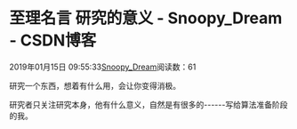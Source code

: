 # 至理名言 研究的意义 - Snoopy_Dream - CSDN博客





2019年01月15日 09:55:33[Snoopy_Dream](https://me.csdn.net/e01528)阅读数：61








研究一个东西，想着有什么用，会让你变得消极。

研究者只关注研究本身，他有什么意义，自然是有很多的------写给算法准备阶段的我。



